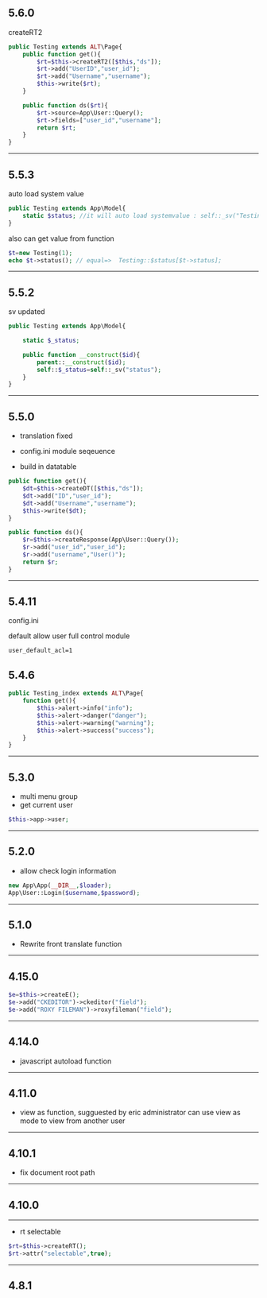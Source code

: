 ## 5.6.0
createRT2

```php
public Testing extends ALT\Page{
    public function get(){
        $rt=$this->createRT2([$this,"ds"]);
        $rt->add("UserID","user_id");
        $rt->add("Username","username");
        $this->write($rt);
    }

    public function ds($rt){
        $rt->source=App\User::Query();
        $rt->fields=["user_id","username"];
        return $rt;
    }
}
```

---

## 5.5.3
auto load system value
```php
public Testing extends App\Model{
    static $status; //it will auto load systemvalue : self::_sv("Testing/status");
}
```
also can get value from function

```php
$t=new Testing(1);
echo $t->status(); // equal=>  Testing::$status[$t->status];
```

---

## 5.5.2
sv updated
```php
public Testing extends App\Model{

    static $_status;

    public function __construct($id){
        parent::__construct($id);
        self::$_status=self::_sv("status");
    }
}
```

---

## 5.5.0
- translation fixed

- config.ini
module seqeuence

- build in datatable

```php
public function get(){
    $dt=$this->createDT([$this,"ds"]);
    $dt->add("ID","user_id");
    $dt->add("Username","username");
    $this->write($dt);
}

public function ds(){
    $r=$this->createResponse(App\User::Query());
    $r->add("user_id","user_id");
    $r->add("username","User()");
    return $r;
}
```

---

## 5.4.11
config.ini

default allow user full control module
```
user_default_acl=1
```


## 5.4.6
```php
public Testing_index extends ALT\Page{
    function get(){
        $this->alert->info("info");
        $this->alert->danger("danger");
        $this->alert->warning("warning");
        $this->alert->success("success");
    }
}
```

---
## 5.3.0
- multi menu group
- get current user
```php
$this->app->user;
```

---
## 5.2.0
- allow check login information

```php
new App\App(__DIR__,$loader);
App\User::Login($username,$password);
```

---
## 5.1.0
- Rewrite front translate function

---
## 4.15.0
```php
$e=$this->createE();
$e->add("CKEDITOR")->ckeditor("field");
$e->add("ROXY FILEMAN")->roxyfileman("field");
```
---
## 4.14.0
- javascript autoload function

---

## 4.11.0
- view as function, sugguested by eric
administrator can use view as mode to view from another user

---
## 4.10.1
- fix document root path

---
## 4.10.0

---
- rt selectable
```php
$rt=$this->createRT();
$rt->attr("selectable",true);
``` 

---
## 4.8.1